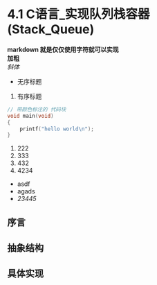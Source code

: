 # 4.1 C语言_实现队列栈容器(Stack_Queue)  

**markdown 就是仅仅使用字符就可以实现**  
**加粗**  
*斜体*  
- 无序标题
1. 有序标题
   
```C
// 带颜色标注的 代码块
void main(void)
{
    printf("hello world\n");
}
```

1. 222
2. 333
3. 432
4. 4234

- asdf
- agads
- *23445*

## 序言  

## 抽象结构  

## 具体实现
